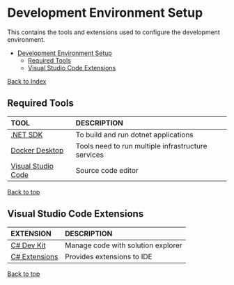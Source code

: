 # Development Environment Setup

This contains the tools and extensions used to configure the development environment.

- [Development Environment Setup](#development-environment-setup)
  - [Required Tools](#required-tools)
  - [Visual Studio Code Extensions](#visual-studio-code-extensions)
  
[Back to Index](../README.md)

## Required Tools

| TOOL                                                 | DESCRIPTION                                        |
| :--------------------------------------------------- | :------------------------------------------------- |
| [.NET SDK](https://dot.net/download)                 | To build and run dotnet applications               |
| [Docker Desktop](https://docs.docker.com/get-docker) | Tools need to run multiple infrastructure services |
| [Visual Studio Code](https://aka.ms/vscode)          | Source code editor                                 |

[Back to top](#development-environment-setup)

## Visual Studio Code Extensions

| EXTENSION                                                                                              | DESCRIPTION                        |
| :----------------------------------------------------------------------------------------------------- | :--------------------------------- |
| [C# Dev Kit](https://marketplace.visualstudio.com/items?itemName=ms-dotnettools.csdevkit)              | Manage code with solution explorer |
| [C# Extensions](https://marketplace.visualstudio.com/items?itemName=kreativ-software.csharpextensions) | Provides extensions to IDE         |

[Back to top](#development-environment-setup)

